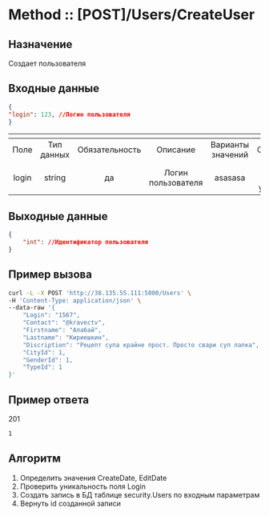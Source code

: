 # Method :: [POST]/Users/CreateUser

## Назначение

Создает пользователя

## Входные данные

```json
{
"login": 123, //Логин пользователя
}
```
|<!-- -->|<!-- -->|<!-- -->|<!-- -->|<!-- -->|<!-- -->|<!-- -->|
|:-------------:|:-------------:|:-------------:|:-------------:|:-------------:|:-------------:|:-------------:|
|Поле|Тип данных|Обязательность|Описание|Варианты значений|Ограничения|Граничные значения|
| login| string | да | Логин пользователя| asasasa| Должно быть уникальным|50 символов|

## Выходные данные
```json
{
	"int": //Идентификатор пользователя
}
```

## Пример вызова

```bash
curl -L -X POST 'http://38.135.55.111:5000/Users' \
-H 'Content-Type: application/json' \
--data-raw '{
    "Login": "1567",
    "Contact": "@kravectv",
    "Firstname": "Алабай",    
    "Lastname": "Кириешкин",
    "Discription": "Рецепт супа крайне прост. Просто свари суп лалка",
    "CityId": 1,
    "GenderId": 1,
    "TypeId": 1
}'
```

## Пример ответа

201

```bash
1
```

## Алгоритм

1. Определить значения CreateDate, EditDate
2. Проверить уникальность поля Login
3. Создать запись в БД таблице security.Users по входным параметрам
4. Вернуть id созданной записи
